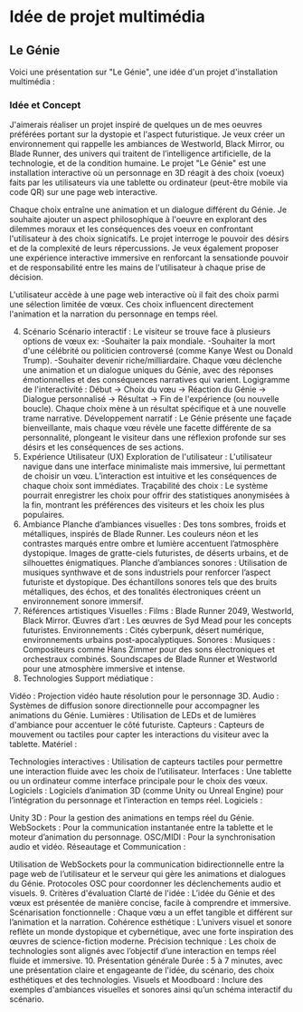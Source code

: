 # Idée de projet multimédia
## Le Génie


Voici une présentation sur "Le Génie", une idée d'un projet d'installation multimédia :


### Idée et Concept
 J'aimerais réaliser un projet inspiré de quelques un de mes oeuvres préférées portant sur la dystopie et l'aspect futuristique. Je veux créer un environnement qui rappelle les ambiances de Westworld, Black Mirror, ou Blade Runner, des univers qui traitent de l’intelligence artificielle, de la technologie, et de la condition humaine. Le projet "Le Génie" est une installation interactive où un personnage en 3D réagit à des choix (voeux) faits par les utilisateurs via une tablette ou ordinateur (peut-être mobile via code QR) sur une page web interactive. 
 
 Chaque choix entraîne une animation et un dialogue différent du Génie. Je souhaite ajouter un aspect philosophique à l'oeuvre en explorant des dilemmes moraux et les conséquences des voeux en confrontant l'utilisateur à des choix signicatifs. Le projet interroge le pouvoir des désirs et de la complexité de leurs répercussions. Je veux également proposer une expérience interactive immersive en renforcant la sensationde pouvoir et de responsabilité entre les mains de l'utilisateur à chaque prise de décision.

L'utilisateur accède à une page web interactive où il fait des choix parmi une sélection limitée de vœux. Ces choix influencent directement l'animation et la narration du personnage en temps réel.

4. Scénario
Scénario interactif :
Le visiteur se trouve face à plusieurs options de vœux ex:
-Souhaiter la paix mondiale. 
-Souhaiter la mort d'une célébrité ou politicien controversé (comme Kanye West ou Donald Trump).
-Souhaiter devenir riche/milliardaire.
Chaque vœu déclenche une animation et un dialogue uniques du Génie, avec des réponses émotionnelles et des conséquences narratives qui varient.
Logigramme de l'interactivité :
Début → Choix du vœu → Réaction du Génie → Dialogue personnalisé → Résultat → Fin de l'expérience (ou nouvelle boucle).
Chaque choix mène à un résultat spécifique et à une nouvelle trame narrative.
Développement narratif :
Le Génie présente une façade bienveillante, mais chaque vœu révèle une facette différente de sa personnalité, plongeant le visiteur dans une réflexion profonde sur ses désirs et les conséquences de ses actions.
5. Expérience Utilisateur (UX)
Exploration de l'utilisateur :
L'utilisateur navigue dans une interface minimaliste mais immersive, lui permettant de choisir un vœu. L’interaction est intuitive et les conséquences de chaque choix sont immédiates.
Traçabilité des choix : Le système pourrait enregistrer les choix pour offrir des statistiques anonymisées à la fin, montrant les préférences des visiteurs et les choix les plus populaires.
6. Ambiance
Planche d’ambiances visuelles :
Des tons sombres, froids et métalliques, inspirés de Blade Runner. Les couleurs néon et les contrastes marqués entre ombre et lumière accentuent l’atmosphère dystopique.
Images de gratte-ciels futuristes, de déserts urbains, et de silhouettes énigmatiques.
Planche d’ambiances sonores :
Utilisation de musiques synthwave et de sons industriels pour renforcer l’aspect futuriste et dystopique.
Des échantillons sonores tels que des bruits métalliques, des échos, et des tonalités électroniques créent un environnement sonore immersif.
7. Références artistiques
Visuelles :
Films : Blade Runner 2049, Westworld, Black Mirror.
Œuvres d’art : Les œuvres de Syd Mead pour les concepts futuristes.
Environnements : Cités cyberpunk, désert numérique, environnements urbains post-apocalyptiques.
Sonores :
Musiques : Compositeurs comme Hans Zimmer pour des sons électroniques et orchestraux combinés.
Soundscapes de Blade Runner et Westworld pour une atmosphère immersive et intense.
8. Technologies
Support médiatique :

Vidéo : Projection vidéo haute résolution pour le personnage 3D.
Audio : Systèmes de diffusion sonore directionnelle pour accompagner les animations du Génie.
Lumières : Utilisation de LEDs et de lumières d'ambiance pour accentuer le côté futuriste.
Capteurs : Capteurs de mouvement ou tactiles pour capter les interactions du visiteur avec la tablette.
Matériel :

Technologies interactives : Utilisation de capteurs tactiles pour permettre une interaction fluide avec les choix de l’utilisateur.
Interfaces : Une tablette ou un ordinateur comme interface principale pour le choix des vœux.
Logiciels : Logiciels d’animation 3D (comme Unity ou Unreal Engine) pour l’intégration du personnage et l’interaction en temps réel.
Logiciels :

Unity 3D : Pour la gestion des animations en temps réel du Génie.
WebSockets : Pour la communication instantanée entre la tablette et le moteur d’animation du personnage.
OSC/MIDI : Pour la synchronisation audio et vidéo.
Réseautage et Communication :

Utilisation de WebSockets pour la communication bidirectionnelle entre la page web de l’utilisateur et le serveur qui gère les animations et dialogues du Génie.
Protocoles OSC pour coordonner les déclenchements audio et visuels.
9. Critères d'évaluation
Clarté de l'idée : L’idée du Génie et des vœux est présentée de manière concise, facile à comprendre et immersive.
Scénarisation fonctionnelle : Chaque vœu a un effet tangible et différent sur l’animation et la narration.
Cohérence esthétique : L’univers visuel et sonore reflète un monde dystopique et cybernétique, avec une forte inspiration des œuvres de science-fiction moderne.
Précision technique : Les choix de technologies sont alignés avec l’objectif d’une interaction en temps réel fluide et immersive.
10. Présentation générale
Durée : 5 à 7 minutes, avec une présentation claire et engageante de l'idée, du scénario, des choix esthétiques et des technologies.
Visuels et Moodboard : Inclure des exemples d'ambiances visuelles et sonores ainsi qu’un schéma interactif du scénario.

